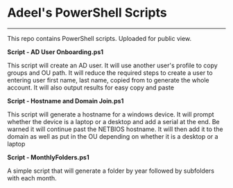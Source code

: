 # **Adeel's PowerShell Scripts**
---
This repo contains PowerShell scripts. Uploaded for public view.

**Script - AD User Onboarding.ps1**

This script will create an AD user. It will use another user's profile to copy groups and OU path. It will reduce the required steps to create a user to entering user first name, last name, copied from to generate the whole account. It will also output results for easy copy and paste

**Script - Hostname and Domain Join.ps1**

This script will generate a hostname for a windows device. It will prompt whether the device is a laptop or a desktop and add a serial at the end. Be warned it will continue past the NETBIOS hostname. It will then add it to the domain as well as put in the OU depending on whether it is a desktop or a laptop

**Script - MonthlyFolders.ps1**

A simple script that will generate a folder by year followed by subfolders with each month. 
